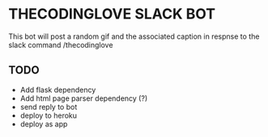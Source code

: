 THECODINGLOVE SLACK BOT
===============
This bot will post a random gif and the associated caption
in respnse to the slack command /thecodinglove

TODO
----
- Add flask dependency
- Add html page parser dependency (?)
- send reply to bot
- deploy to heroku
- deploy as app